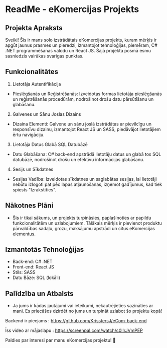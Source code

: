 
# ReadMe - eKomercijas Projekts
## Projekta Apraksts
Sveiki! Šis ir mans solo izstrādātais eKomercijas projekts, kuram mērķis ir apgūt jaunus prasmes un pieredzi, izmantojot tehnoloģijas, piemēram, C# .NET programmēšanas valodu un React JS. Šajā projekta posmā esmu sasniedzis vairākas svarīgas punktas.

## Funkcionalitātes
1. Lietotāja Autentifikācija
- Pieslēgšanās un Reģistrēšanās: Izveidotas formas lietotāja pieslēgšanās un reģistrēšanās procedūrām, nodrošinot drošu datu pārsūtīšanu un glabāšanu.
2. Galvenes un Sānu Joslas Dizains
- Dizaina Elementi: Galvene un sānu joslā izstrādātas ar pievilcīgu un responsīvu dizainu, izmantojot React JS un SASS, piedāvājot lietotājiem ērtu navigāciju.
3. Lietotāja Datus Glabā SQL Datubāzē
- Datu Glabāšana: C# back-end apstrādā lietotāju datus un glabā tos SQL datubāzē, nodrošinot drošu un efektīvu informācijas glabāšanu.
4. Sesijs un Sīkdatnes
- Sesijas Vadība: Izveidotas sīkdatnes un saglabātas sesijas, lai lietotāji nebūtu izlogoti pat pēc lapas atjaunošanas, izņemot gadījumus, kad tiek spiests "Izrakstīties".
## Nākotnes Plāni
- Šis ir tikai sākums, un projekts turpināsies, paplašinoties ar papildu funkcionalitātēm un uzlabojumiem. Tālākais mērķis ir pievienot produktu pārvaldības sadaļu, grozu, maksājumu apstrādi un citus eKomercijas elementus.

## Izmantotās Tehnoloģijas
- Back-end: C# .NET
- Front-end: React JS
- Stils: SASS
 - Datu Bāze: SQL (lokāli)

## Palīdzība un Atbalsts
- Ja jums ir kādas jautājumi vai ieteikumi, nekautrējieties sazināties ar mani. Es priecāšos dzirdēt no jums un turpināt uzlabot šo projektu kopā!

Backend ir pieejams : https://github.com/KrisstersJ/eCom-back-end

Īss video ar mājaslapu : https://screenpal.com/watch/c0lIrJVmPEP

Paldies par interesi par manu eKomercijas projektu! 🚀
